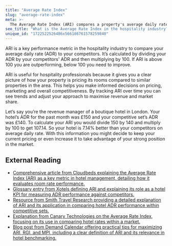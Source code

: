 ```yaml
---
title: "Average Rate Index"
slug: "average-rate-index"
meta: >-
  The Average Rate Index (ARI) compares a property's average daily rate (ADR) to its competitive set. An ARI above 100 indicates a higher ADR than competitors.
seo_title: "What is the Average Rate Index in the hospitality industry?"
unique_id: "1722522526486x566186761578259840"
---
```


ARI is a key performance metric in the hospitality industry to compare your average daily rate (ADR) to your competitors. It’s calculated by dividing your ADR by your competitors' ADR and then multiplying by 100. If ARI is above 100 you are outperforming, below 100 you need to improve.

ARI is useful for hospitality professionals because it gives you a clear picture of how your property is pricing its rooms compared to similar properties in the area. This helps you make informed decisions on pricing, marketing and overall competitiveness. By tracking ARI over time you can see trends and adjust your approach to maximise revenue and market share.

Let’s say you’re the revenue manager of a boutique hotel in London. Your hotel’s ADR for the past month was £150 and your competitive set’s ADR was £140. To calculate your ARI you would divide 150 by 140 and multiply by 100 to get 107.14. So your hotel is 7.14% better than your competitors on average daily rate. With this information you might decide to keep your current pricing or even increase it to take advantage of your strong position in the market.

## External Reading

- [Comprehensive article from Cloudbeds explaining the Average Rate Index (ARI) as a key metric in hotel management, detailing how it evaluates room rate performance.](https://www.cloudbeds.com/articles/average-rate-index/)
- [Glossary entry from Xotels defining ARI and explaining its role as a hotel KPI for measuring ADR performance against competitors.](https://www.xotels.com/en/glossary/ari-average-rate-index)
- [Resource from Smith Travel Research providing a detailed explanation of ARI and its application in comparing hotel ADR performance within competitive sets.](https://str.com/resourcesglossary/average-rate-index-ari)
- [Explanation from Canary Technologies on the Average Rate Index, focusing on its use in comparing hotel rates within a market.](https://www.canarytechnologies.com/hotel-terminology/ari)
- [Blog post from Demand Calendar offering practical tips for maximizing ARI, RGI, and MPI, including a clear definition of ARI and its relevance in hotel benchmarking.](https://www.demandcalendar.com/blog/hotel-benchmarking-practical-tips-for-maximizing-rgi-ari-and-mpi)